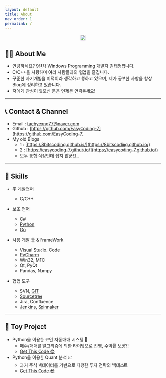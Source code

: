 ```yaml
---
layout: default
title: About
nav_order: 1
permalink: /
---
```


<p align="center">
  <img src="https://taehyungs-programming-blog.github.io/blog/assets/images/about-me/photo.jpg" style="border-radius:5%;border:1px solid #e6e1e8"/>
</p>

## 🙋‍♂️ About Me

* 안녕하세요? 9년차 Windows Programming 개발자 김태형입니다.
* C/C++을 사랑하며 여러 사람들과의 협업을 즐깁니다.
* 꾸준한 자기개발을 미덕이라 생각하고 행하고 있으며, 제가 공부한 사항을 항상 Blog에 정리하고 있습니다.
* 저에게 관심이 있으신 분은 언제든 연락주세요!

---

## 📞 Contact & Channel

* Email : taehyeong77@naver.com
* Github : [https://github.com/EasyCoding-7](https://github.com/EasyCoding-7)
* My old Blogs
    * 1 : [https://8bitscoding.github.io/](https://8bitscoding.github.io/)
    * 2 : [https://easycoding-7.github.io/](https://easycoding-7.github.io/)
    * 모두 통합 예정인데 쉽지 않군요.. 

---

## 🔨 Skills

* 주 개발언어
    * C/C++

* 보조 언어
    * C#
    * [Python](https://www.python.org/)
    * [Go](https://go.dev/)

* 사용 개발 툴 & FrameWork
    * [Visual Studio](https://visualstudio.microsoft.com/ko/), [Code](https://code.visualstudio.com/)
    * [PyCharm](https://www.jetbrains.com/ko-kr/pycharm/download/#section=windows)
    * Win32, MFC
    * Qt, PyQt
    * Pandas, Numpy

* 협업 도구
    * SVN, [GIT](https://git-scm.com/)
    * [Sourcetree](https://www.sourcetreeapp.com/)
    * Jira, Confluence
    * [Jenkins](https://www.jenkins.io/), [Spinnaker](https://spinnaker.io/)

---

## 🎠 Toy Project

* Python을 이용한 코인 자동매매 시스템 💸
    * 매수/매매를 알고리즘에 의한 타이밍으로 진행, 수익률 보장?!
    * [Get This Code 😎]()
* Python을 이용한 Quant 분석 📈
    * 과거 주식 빅데이터를 기반으로 다양한 투자 전략의 백테스트
    * [Get This Code 😎]()